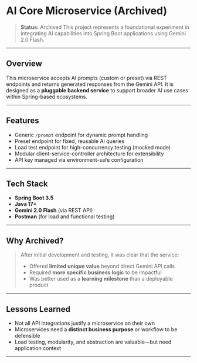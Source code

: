 # AI Core Microservice (Archived)

> **Status:** Archived
> This project represents a foundational experiment in integrating AI capabilities into Spring Boot applications using Gemini 2.0 Flash.

---

## Overview

This microservice accepts AI prompts (custom or preset) via REST endpoints and returns generated responses from the Gemini API. It is designed as a **pluggable backend service** to support broader AI use cases within Spring-based ecosystems.

---

## Features

-  Generic `/prompt` endpoint for dynamic prompt handling  
-  Preset endpoint for fixed, reusable AI queries  
-  Load test endpoint for high-concurrency testing (mocked mode)  
-  Modular client-service-controller architecture for extensibility  
-  API key managed via environment-safe configuration

---

##  Tech Stack

- **Spring Boot 3.5**
- **Java 17+**
- **Gemini 2.0 Flash** (via REST API)
- **Postman** (for load and functional testing)

---

## Why Archived?

> After initial development and testing, it was clear that the service:
>
> - Offered **limited unique value** beyond direct Gemini API calls  
> - Required **more specific business logic** to be impactful  
> - Was better used as a **learning milestone** than a deployable product  

---

## Lessons Learned

- Not all API integrations justify a microservice on their own  
- Microservices need a **distinct business purpose** or workflow to be defensible  
- Load testing, modularity, and abstraction are valuable—but need application context

---
